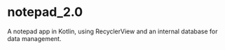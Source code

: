 # notepad_2.0
A notepad app in Kotlin, using RecyclerView and an internal database for data management.
